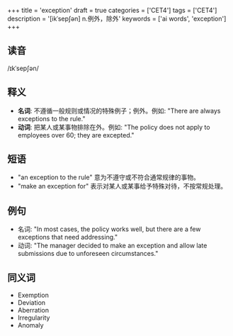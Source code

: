 +++
title = 'exception'
draft = true
categories = ['CET4']
tags = ['CET4']
description = '[ikˈsep∫ən] n.例外，除外'
keywords = ['ai words', 'exception']
+++

## 读音
/ɪkˈsepʃən/

## 释义
- **名词**: 不遵循一般规则或情况的特殊例子；例外。例如: "There are always exceptions to the rule."
- **动词**: 把某人或某事物排除在外。例如: "The policy does not apply to employees over 60; they are excepted."

## 短语
- "an exception to the rule" 意为不遵守或不符合通常规律的事物。
- "make an exception for" 表示对某人或某事给予特殊对待，不按常规处理。

## 例句
- 名词: "In most cases, the policy works well, but there are a few exceptions that need addressing."
- 动词: "The manager decided to make an exception and allow late submissions due to unforeseen circumstances."

## 同义词
- Exemption
- Deviation
- Aberration
- Irregularity
- Anomaly
